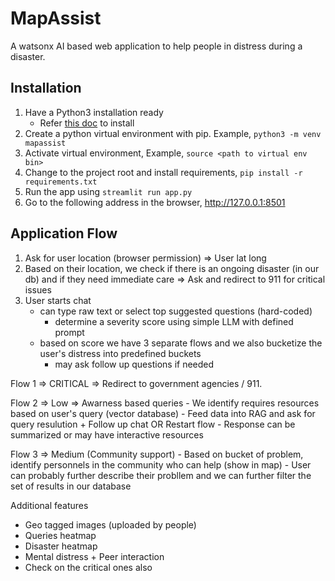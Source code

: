 # MapAssist
A watsonx AI based web application to help people in distress during a disaster.

## Installation
1. Have a Python3 installation ready
	- Refer [this doc](https://www.python.org/downloads/) to install 
2. Create a python virtual environment with pip. Example, `python3 -m venv mapassist`
3. Activate virtual environment, Example, `source <path to virtual env bin>`
4. Change to the project root and install requirements, `pip install -r requirements.txt`
5. Run the app using `streamlit run app.py`
6. Go to the following address in the browser, http://127.0.0.1:8501


## Application Flow

1. Ask for user location (browser permission) => User lat long
2. Based on their location, we check if there is an ongoing disaster (in our db) and if they need  immediate care => Ask and redirect to 911 for critical issues
2. User starts chat
	- can type raw text or select top suggested questions (hard-coded)
		- determine a severity score using simple LLM with defined prompt
	- based on score we have 3 separate flows and we also bucketize the user's distress into predefined buckets
		- may ask follow up questions if needed

Flow 1 => CRITICAL => Redirect to government agencies / 911. 

Flow 2 => Low => Awarness based queries
	- We identify requires resources based on user's query (vector database)
	- Feed data into RAG and ask for query resulution + Follow up chat OR Restart flow
	- Response can be summarized or may have interactive resources

Flow 3 => Medium (Community support)
	- Based on bucket of problem, identify personnels in the community who can help (show in map)
	- User can probably further describe their probllem and we can further filter the set of results in our database


Additional features
- Geo tagged images (uploaded by people)
- Queries heatmap
- Disaster heatmap
- Mental distress + Peer interaction
- Check on the critical ones also

